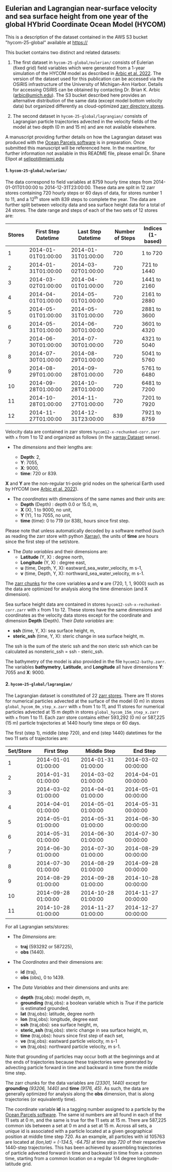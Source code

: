 ## Eulerian and Lagrangian near-surface velocity and sea surface height from one year of the global HYbrid Coordinate Ocean Model (HYCOM)

This is a description of the dataset contained in the AWS S3 bucket "hycom-25-global" available at [https://]()

This bucket contains two distinct and related datasets:

1. The first dataset in `hycom-25-global/eulerian/` consists of Eulerian (fixed grid) field variables which were generated from a 1-year simulation of the HYCOM model as described in [Arbic et al. 2022](https://dx.doi.org/10.1029/2022JC018551). The version of the dataset used for this publication can be accessed via the OSiRIS infrastructure of the University of Michigan-Ann Harbor. Details for accessing OSiRIS can be obtained by contacting Dr. Brian K. Arbic (arbic@umich.edu).
The S3 bucket described here provides an alternative distribution of the same data (except model bottom velocity data) but organized differently as cloud-optimized [zarr directory stores](https://zarr.readthedocs.io/en/stable/).

2. The second dataset in `hycom-25-global/lagrangian/` consists of Lagrangian particle trajectories advected in the velocity fields of the model at two depth (0 m and 15 m) and are not available elsewhere.

A manuscript providing further details on how the Lagrangian dataset was produced with the [Ocean Parcels software](https://oceanparcels.org) is in preparation. Once submitted this manuscript will be referenced here. In the meantime, for further information not available in this README file, please email Dr. Shane Elipot at selipot@miami.edu

#### 1. `hycom-25-global/eulerian/`

The data correspond to field variables at 8759 hourly time steps from 2014-01-01T01:00:00 to 2014-12-31T23:00:00. These data are split in 12 zarr stores containing 720 hourly steps or 60 days of data, for stores number 1 to 11, and a 12<sup>th</sup> store with 839 steps to complete the year. The data are further split between velocity data and sea surface height data for a total of 24 stores. The date range and steps of each of the two sets of 12 stores are:

| Stores | First Step Datetime              | Last Step Datetime                | Number of Steps | Indices (1-based)     |
|-----|-------------------------|-------------------------|-------|----------|
| 1   | 2014-01-01T01:00:00     | 2014-01-31T01:00:00     | 720   | 1 to 720 |
| 2   | 2014-01-31T01:00:00     | 2014-03-02T01:00:00     | 720   | 721 to 1440 |
| 3   | 2014-03-02T01:00:00     | 2014-04-01T01:00:00     | 720   | 1441 to 2160 |
| 4   | 2014-04-01T01:00:00     | 2014-05-01T01:00:00     | 720   | 2161 to 2880 |
| 5   | 2014-05-01T01:00:00     | 2014-05-31T01:00:00     | 720   | 2881 to 3600 |
| 6   | 2014-05-31T01:00:00     | 2014-06-30T01:00:00     | 720   | 3601 to 4320 |
| 7   | 2014-06-30T01:00:00     | 2014-07-30T01:00:00     | 720   | 4321 to 5040 |
| 8   | 2014-07-30T01:00:00     | 2014-08-29T01:00:00     | 720   | 5041 to 5760 |
| 9   | 2014-08-29T01:00:00     | 2014-09-28T01:00:00     | 720   | 5761 to 6480 |
| 10  | 2014-09-28T01:00:00     | 2014-10-28T01:00:00     | 720   | 6481 to 7200 |
| 11  | 2014-10-28T01:00:00     | 2014-11-27T01:00:00     | 720   | 7201 to 7920 |
| 12  | 2014-11-27T01:00:00     | 2014-12-31T23:00:00     | 839   | 7921 to 8759 |

Velocity data are contained in zarr stores `hycom12-x-rechunked-corr.zarr` with `x` from 1 to 12 and organized as follows (in the [xarray Dataset](https://docs.xarray.dev/en/stable/generated/xarray.Dataset.html) sense).

- The *dimensions* and their lengths are:

    - **Depth**: 2,
    - **Y**: 7055,
    - **X**: 9000,
    - **time**: 720 or 839.

**X** and **Y** are the non-regular tri-pole grid nodes on the spherical Earth used by HYCOM (see [Arbic et al. 2022](https://dx.doi.org/10.1029/2022JC018551)).

- The *coordinates* with dimensions of the same names and their units are:
    - **Depth** (Depth) : depth 0.0 or 15.0, m,
    - **X** (X), 1 to 9000, no unit,
    - **Y** (Y), 1 to 7055, no unit,
    - **time** (time): 0 to 719 (or 838), hours since first step.

Please note that unless automatically decoded by a software method (such as reading the zarr store with python [Xarray](https://docs.xarray.dev/en/stable/)), the units of **time** are hours since the first step of the set/store.

- The *Data variables* and their dimensions are:
    - **Latitude** (Y, X) : degree north,
    - **Longitude** (Y, X) : degree east,
    - **u** (time, Depth, Y, X): eastward_sea_water_velocity, m s-1,
    - **v** (time, Depth, Y, X): northward_sea_water_velocity, m s-1.

The [zarr chunks](https://zarr.readthedocs.io/en/stable/tutorial.html#chunk-optimizations) for the core variables **u** and **v** are (720, 1, 1, 9000) such as the data are optimized for analysis along the time dimension (and X dimension).

Sea surface height data are contained in stores `hycom12-ssh-x-rechunked-corr.zarr` with `x` from 1 to 12. These stores have the same dimensions and coordinates as the velocity data stores except for the coordinate and dimension **Depth** (Depth). Their *Data variables* are:
- **ssh** (time, Y, X): sea surface height, m,
- **steric_ssh** (time, Y, X): steric change in sea surface height, m.

The ssh is the sum of the steric ssh and the non steric ssh which can be calculated as nonsteric_ssh = ssh - steric_ssh.

The bathymetry of the model is also provided in the file `hycom12-bathy.zarr`. The variables **bathymetry**, **Latitude**, and **Longitude** all have dimensions **Y**: 7055 and **X**: 9000.

#### 2. `hycom-25-global/lagrangian/`

The Lagrangian dataset is constituted of 22 [zarr stores](https://zarr.readthedocs.io/en/stable/). There are 11 stores for numerical particles advected at the surface of the model (0 m) in stores `global_hycom_0m_step_x.zarr` with `x` from 1 to 11, and 11 stores for numerical particles advected at 15 m depth in stores `global_hycom_15m_step_x.zarr` with `x` from 1 to 11. Each zarr store contains either 593,292 (0 m) or 587,225 (15 m) particle trajectories at 1440 hourly time steps or 60 days.

The first (step 1), middle (step 720), and end (step 1440) datetimes for the two 11 sets of trajectories are:

| Set/Store | First Step            | Middle Step           | End Step              |
|---|-----------------------|-----------------------|-----------------------|
|1  | 2014-01-01 01:00:00   | 2014-01-31 01:00:00   | 2014-03-02 00:00:00   |
|2  | 2014-01-31 01:00:00   | 2014-03-02 01:00:00   | 2014-04-01 00:00:00   |
|3  | 2014-03-02 01:00:00   | 2014-04-01 01:00:00   | 2014-05-01 00:00:00   |
| 4 | 2014-04-01 01:00:00   | 2014-05-01 01:00:00   | 2014-05-31 00:00:00   |
| 5 | 2014-05-01 01:00:00   | 2014-05-31 01:00:00   | 2014-06-30 00:00:00   |
| 6 | 2014-05-31 01:00:00   | 2014-06-30 01:00:00   | 2014-07-30 00:00:00   |
| 7 | 2014-06-30 01:00:00   | 2014-07-30 01:00:00   | 2014-08-29 00:00:00   |
| 8 | 2014-07-30 01:00:00   | 2014-08-29 01:00:00   | 2014-09-28 00:00:00   |
| 9 | 2014-08-29 01:00:00   | 2014-09-28 01:00:00   | 2014-10-28 00:00:00   |
| 10 | 2014-09-28 01:00:00   | 2014-10-28 01:00:00   | 2014-11-27 00:00:00   |
| 11 | 2014-10-28 01:00:00   | 2014-11-27 01:00:00   | 2014-12-27 00:00:00   |

For all Lagrangian sets/stores:

- The *Dimensions* are:

    - **traj** (593292 or 587225),
    - **obs** (1440).

- The *Coordinates* and their dimensions are:
    - **id** (traj),
    - **obs** (obs), 0 to 1439.

- The *Data Variables* and their dimensions and units are: 
    - **depth** (traj,obs): model depth, m,
    - **grounding** (traj,obs): a boolean variable which is *True* if the particle is estimated grounded, 
    - **lat** (traj,obs): latitude, degree north 
    - **lon** (traj,obs): longitude, degree east 
    - **ssh** (traj,obs): sea surface height, m,
    - **steric_ssh** (traj,obs): steric change in sea surface height, m,
    - **time** (traj,obs): hours since first step of each set, 
    - **ve** (traj,obs): eastward particle velocity, m s-1
    - **vn** (traj,obs): northward particle velocity, m s-1.


Note that grounding of particles may occur both at the beginnings and at the ends of trajectories because these trajectories were generated by advecting particle forward in time and backward in time from the middle time step.

The zarr chunks for the data variables are *(23301, 1440)* except for **grounding** *(93206, 1440)* and **time** *(9176, 45)*. As such, the data are generally optimized for analysis along the **obs** dimension, that is along trajectories (or equivalently time).

The coordinate variable **id** is a tagging number assigned to a particle by the [Ocean Parcels software](https://oceanparcels.org). The same id numbers are all found in each of the 11 sets at 0 m, and the same is true for the 11 sets at 15 m. There are 587,225 common ids between a set at 0 m and a set at 15 m. Across all sets, a unique id is associated with a particle located at a given geographical position at middle time step 720. As an example, all particles with id 105763 are located at *(lon,lat) = (-134.5, -64.75)* at time step *720* of their respective 1440-step trajectories. This has been achieved by assembling trajectories of particle advected forward in time and backward in time from a common time, starting from a common location on a regular 1/4 degree longitude-latitude grid.
